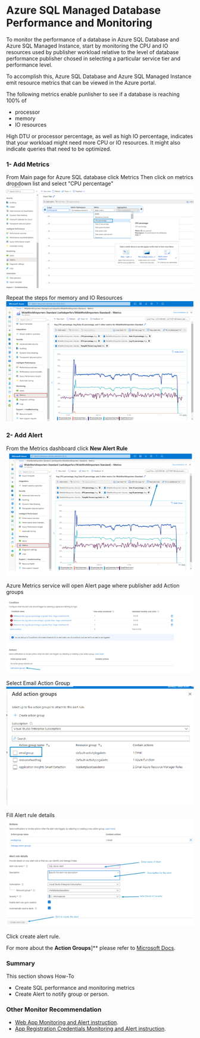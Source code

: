 # Azure SQL Managed Database Performance and Monitoring
To monitor the performance of a database in Azure SQL Database and Azure SQL Managed Instance, start by monitoring the CPU and IO resources used by publisher workload relative to the level of database performance publisher chosed in selecting a particular service tier and performance level. 

To accomplish this, Azure SQL Database and Azure SQL Managed Instance emit resource metrics that can be viewed in the Azure portal.

The following metrics enable punlisher to see if a database is reaching 100% of
 - processor
 - memory
 -  IO resources
 
  High DTU or processor percentage, as well as high IO percentage, indicates that your workload might need more CPU or IO resources. It might also indicate queries that need to be optimized.
 
### 1- Add Metrics
 From Main page for Azure SQL database click Metrics Then click on metrics dropdown list and select "CPU percentage"
 ![enable SQL](images/monitoring/sql/sql-monitor-1.png)

Repeat the steps for memory and IO Resources
![enable SQL](images/monitoring/sql/sql-monitor-1-1.png)

### 2- Add Alert
From the Metrics dashboard click **New Alert Rule**
![enable SQL](images/monitoring/sql/sql-monitor-2.png)

Azure Metrics service will open Alert page where publisher add Action groups
![enable SQL](images/monitoring/sql/sql-monitor-3.png)

Select Email Action Group
![enable SQL](images/monitoring/sql/sql-monitor-4.png)

Fill Alert rule details
![enable SQL](images/monitoring/sql/sql-monitor-5.png)

Click create alert rule.

For more about the **Action Groups**]** please refer to [Microsoft Docs](https://docs.microsoft.com/en-us/azure/azure-monitor/alerts/action-groups).

  
### Summary
This section shows How-To 
- Create SQL performance and monitoring metrics
- Create Alert to notify group or person.

### Other Monitor Recommendation
- [Web App Monitoring and Alert instruction](./WebApp-Monitoring.md).
- [App Registration Credentials Monitoring and Alert instruction](./App-Reg-Monitoring.md).
